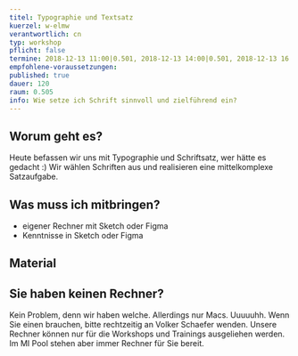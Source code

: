 ```yaml
---
titel: Typographie und Textsatz
kuerzel: w-elmw
verantwortlich: cn
typ: workshop
pflicht: false
termine: 2018-12-13 11:00|0.501, 2018-12-13 14:00|0.501, 2018-12-13 16:00|0.501
empfohlene-voraussetzungen:
published: true
dauer: 120
raum: 0.505
info: Wie setze ich Schrift sinnvoll und zielführend ein?
---
```


## Worum geht es?
Heute befassen wir uns mit Typographie und Schriftsatz, wer hätte es gedacht :) Wir wählen Schriften aus und realisieren eine mittelkomplexe Satzaufgabe.

## Was muss ich mitbringen?
- eigener Rechner mit Sketch oder Figma
- Kenntnisse in Sketch oder Figma

## Material



## Sie haben keinen Rechner?
Kein Problem, denn wir haben welche. Allerdings nur Macs. Uuuuuhh. Wenn Sie einen brauchen, bitte rechtzeitig an Volker Schaefer wenden. Unsere Rechner können nur für die Workshops und Trainings ausgeliehen werden. Im MI Pool stehen aber immer Rechner für Sie bereit.

